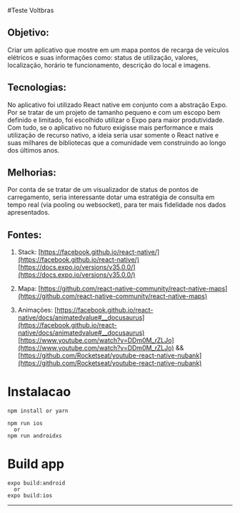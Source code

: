 #Teste Voltbras

## Objetivo: 
Criar um aplicativo que mostre em um mapa pontos de recarga de veículos elétricos e suas informações como: status de utilização, valores, localização, horário te funcionamento, descrição do local e imagens.

## Tecnologias:
No aplicativo foi utilizado React native em conjunto com a abstração Expo. Por se tratar de um projeto de tamanho pequeno e com um escopo bem definido e limitado, foi escolhido utilizar o Expo para maior produtividade. Com tudo, se o aplicativo no futuro exigisse mais performance e mais utilização de recurso nativo, a ideia seria usar somente o React native e suas milhares de bibliotecas que a comunidade vem construindo ao longo dos últimos anos.

## Melhorias:
Por conta de se tratar de um visualizador de status de pontos de carregamento, seria interessante dotar uma estratégia de consulta em tempo real (via pooling ou websocket), para ter mais fidelidade nos dados apresentados.

## Fontes:
1. Stack: 
    [https://facebook.github.io/react-native/](https://facebook.github.io/react-native/)
    [https://docs.expo.io/versions/v35.0.0/](https://docs.expo.io/versions/v35.0.0/)

2. Mapa: 
    [https://github.com/react-native-community/react-native-maps](https://github.com/react-native-community/react-native-maps)

3. Animações: 
    [https://facebook.github.io/react-native/docs/animatedvalue#__docusaurus](https://facebook.github.io/react-native/docs/animatedvalue#__docusaurus)
    [https://www.youtube.com/watch?v=DDm0M_rZLJo](https://www.youtube.com/watch?v=DDm0M_rZLJo) && [https://github.com/Rocketseat/youtube-react-native-nubank](https://github.com/Rocketseat/youtube-react-native-nubank)

# Instalacao

    npm install or yarn

    npm run ios
      or
    npm run androidxs

# Build app
    expo build:android
      or
    expo build:ios
----
